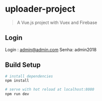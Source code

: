 # uploader-project

> A Vue.js project with Vuex and Firebase

## Login 

Login : admin@admin.com
Senha: admin2018

## Build Setup

``` bash
# install dependencies
npm install

# serve with hot reload at localhost:8080
npm run dev

```
